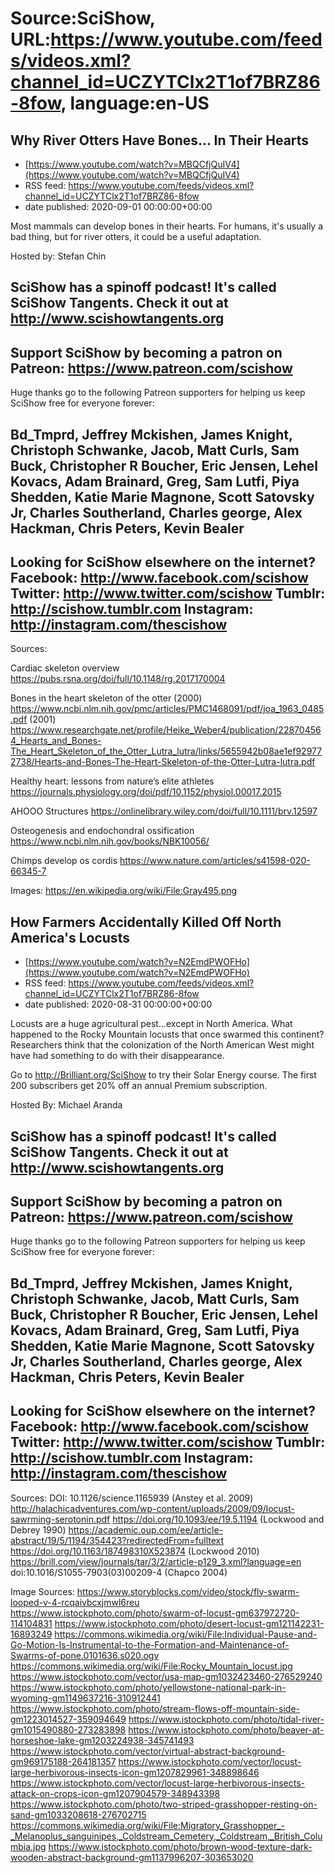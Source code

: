 # Source:SciShow, URL:https://www.youtube.com/feeds/videos.xml?channel_id=UCZYTClx2T1of7BRZ86-8fow, language:en-US

## Why River Otters Have Bones… In Their Hearts
 - [https://www.youtube.com/watch?v=MBQCfjQuIV4](https://www.youtube.com/watch?v=MBQCfjQuIV4)
 - RSS feed: https://www.youtube.com/feeds/videos.xml?channel_id=UCZYTClx2T1of7BRZ86-8fow
 - date published: 2020-09-01 00:00:00+00:00

Most mammals can develop bones in their hearts. For humans, it's usually a bad thing, but for river otters, it could be a useful adaptation.

Hosted by: Stefan Chin

SciShow has a spinoff podcast! It's called SciShow Tangents. Check it out at http://www.scishowtangents.org
----------
Support SciShow by becoming a patron on Patreon: https://www.patreon.com/scishow
----------
Huge thanks go to the following Patreon supporters for helping us keep SciShow free for everyone forever:

Bd_Tmprd, Jeffrey Mckishen, James Knight, Christoph Schwanke, Jacob, Matt Curls, Sam Buck, Christopher R Boucher, Eric Jensen, Lehel Kovacs, Adam Brainard, Greg, Sam Lutfi, Piya Shedden, Katie Marie Magnone, Scott Satovsky Jr, Charles Southerland, Charles george, Alex Hackman, Chris Peters, Kevin Bealer
----------
Looking for SciShow elsewhere on the internet?
Facebook: http://www.facebook.com/scishow
Twitter: http://www.twitter.com/scishow
Tumblr: http://scishow.tumblr.com
Instagram: http://instagram.com/thescishow
----------
Sources:

Cardiac skeleton overview
https://pubs.rsna.org/doi/full/10.1148/rg.2017170004

Bones in the heart skeleton of the otter (2000)
https://www.ncbi.nlm.nih.gov/pmc/articles/PMC1468091/pdf/joa_1963_0485.pdf
(2001)
https://www.researchgate.net/profile/Heike_Weber4/publication/228704564_Hearts_and_Bones-The_Heart_Skeleton_of_the_Otter_Lutra_lutra/links/5655942b08ae1ef929772738/Hearts-and-Bones-The-Heart-Skeleton-of-the-Otter-Lutra-lutra.pdf

Healthy heart: lessons from nature’s elite athletes
https://journals.physiology.org/doi/pdf/10.1152/physiol.00017.2015

AHOOO Structures
https://onlinelibrary.wiley.com/doi/full/10.1111/brv.12597

Osteogenesis and endochondral ossification
https://www.ncbi.nlm.nih.gov/books/NBK10056/

Chimps develop os cordis
https://www.nature.com/articles/s41598-020-66345-7


Images:
https://en.wikipedia.org/wiki/File:Gray495.png

## How Farmers Accidentally Killed Off North America's Locusts
 - [https://www.youtube.com/watch?v=N2EmdPWOFHo](https://www.youtube.com/watch?v=N2EmdPWOFHo)
 - RSS feed: https://www.youtube.com/feeds/videos.xml?channel_id=UCZYTClx2T1of7BRZ86-8fow
 - date published: 2020-08-31 00:00:00+00:00

Locusts are a huge agricultural pest...except in North America.  What happened to the Rocky Mountain locusts that once swarmed this continent?  Researchers think that the colonization of the North American West might have had something to do with their disappearance.

Go to http://Brilliant.org/SciShow to try their Solar Energy course. The first 200 subscribers get 20% off an annual Premium subscription.

Hosted By: Michael Aranda

SciShow has a spinoff podcast! It's called SciShow Tangents. Check it out at http://www.scishowtangents.org
----------
Support SciShow by becoming a patron on Patreon: https://www.patreon.com/scishow
----------
Huge thanks go to the following Patreon supporters for helping us keep SciShow free for everyone forever:

Bd_Tmprd, Jeffrey Mckishen, James Knight, Christoph Schwanke, Jacob, Matt Curls, Sam Buck, Christopher R Boucher, Eric Jensen, Lehel Kovacs, Adam Brainard, Greg, Sam Lutfi, Piya Shedden, Katie Marie Magnone, Scott Satovsky Jr, Charles Southerland, Charles george, Alex Hackman, Chris Peters, Kevin Bealer
----------
Looking for SciShow elsewhere on the internet?
Facebook: http://www.facebook.com/scishow
Twitter: http://www.twitter.com/scishow
Tumblr: http://scishow.tumblr.com
Instagram: http://instagram.com/thescishow
----------
Sources:
DOI: 10.1126/science.1165939 (Anstey et al. 2009) http://halachicadventures.com/wp-content/uploads/2009/09/locust-sawrming-serotonin.pdf
https://doi.org/10.1093/ee/19.5.1194 (Lockwood and Debrey 1990)
https://academic.oup.com/ee/article-abstract/19/5/1194/354423?redirectedFrom=fulltext
https://doi.org/10.1163/187498310X523874 (Lockwood 2010)
https://brill.com/view/journals/tar/3/2/article-p129_3.xml?language=en
doi:10.1016/S1055-7903(03)00209-4 (Chapco 2004)

Image Sources:
https://www.storyblocks.com/video/stock/fly-swarm-looped-v-4-rcqaivbcxjmwl6reu 
https://www.istockphoto.com/photo/swarm-of-locust-gm637972720-114104831
https://www.istockphoto.com/photo/desert-locust-gm121142231-16893249
https://commons.wikimedia.org/wiki/File:Individual-Pause-and-Go-Motion-Is-Instrumental-to-the-Formation-and-Maintenance-of-Swarms-of-pone.0101636.s020.ogv
https://commons.wikimedia.org/wiki/File:Rocky_Mountain_locust.jpg
https://www.istockphoto.com/vector/usa-map-gm1032423460-276529240
https://www.istockphoto.com/photo/yellowstone-national-park-in-wyoming-gm1149637216-310912441
https://www.istockphoto.com/photo/stream-flows-off-mountain-side-gm1223014527-359094649
https://www.istockphoto.com/photo/tidal-river-gm1015490880-273283898
https://www.istockphoto.com/photo/beaver-at-horseshoe-lake-gm1203224938-345741493
https://www.istockphoto.com/vector/virtual-abstract-background-gm969175188-264181357
https://www.istockphoto.com/vector/locust-large-herbivorous-insects-icon-gm1207829961-348898646
https://www.istockphoto.com/vector/locust-large-herbivorous-insects-attack-on-crops-icon-gm1207904579-348943398
https://www.istockphoto.com/photo/two-striped-grasshopper-resting-on-sand-gm1033208618-276702715
https://commons.wikimedia.org/wiki/File:Migratory_Grasshopper_-_Melanoplus_sanguinipes,_Coldstream_Cemetery,_Coldstream,_British_Columbia.jpg
https://www.istockphoto.com/photo/brown-wood-texture-dark-wooden-abstract-background-gm1137996207-303653020


